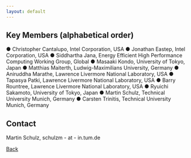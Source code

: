 ```yaml
---
layout: default
---
```

## [](#header-2)Key Members (alphabetical order)

● Christopher Cantalupo, Intel Corporation, USA
● Jonathan Eastep, Intel Corporation, USA
● Siddhartha Jana, Energy Efficient High Performance Computing Working Group, Global
● Masaaki Kondo, University of Tokyo, Japan
● Matthias Maiterth, Ludwig-Maximilians University, Germany
● Aniruddha Marathe, Lawrence Livermore National Laboratory, USA
● Tapasya Patki, Lawrence Livermore National Laboratory, USA
● Barry Rountree, Lawrence Livermore National Laboratory, USA
● Ryuichi Sakamoto, University of Tokyo, Japan
● Martin Schulz, Technical University Munich, Germany
● Carsten Trinitis, Technical University Munich, Germany

## [](#header-3)Contact

Martin Schulz, schulzm - at - in.tum.de

[Back](./)
